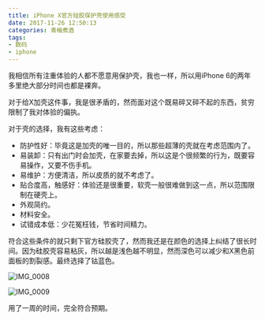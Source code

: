 ```yaml
---
title: iPhone X官方硅胶保护壳使用感受
date: 2017-11-26 12:50:13
categories: 青梅煮酒
tags:
- 数码
- iphone
---
```

我相信所有注重体验的人都不愿意用保护壳，我也一样，所以用iPhone 6的两年多里绝大部分时间也都是裸奔。

对于给X加壳这件事，我是很矛盾的，然而面对这个既易碎又碎不起的东西，贫穷限制了我对体验的偏执。

对于壳的选择，我有这些考虑：

* 防护性好：毕竟这是加壳的唯一目的，所以那些超薄的壳就在考虑范围内了。
* 易装卸：只有出门时会加壳，在家要去掉，所以这是个很频繁的行为，既要容易操作，又要不伤手机。
* 易维护：方便清洁，所以皮质的就不考虑了。
* 贴合度高，触感好：体验还是很重要，软壳一般很难做到这一点，所以范围限制在硬壳上。
* 外观简约。
* 材料安全。
* 试错成本低：少花冤枉钱，节省时间精力。

符合这些条件的就只剩下官方硅胶壳了，然而我还是在颜色的选择上纠结了很长时间。因为硅胶壳容易粘灰，所以越是浅色越不明显，然而深色可以减少和X黑色前面板的割裂感。最终选择了钴蓝色。

![IMG_0008](https://ws1.sinaimg.cn/large/006tNbRwly1fwvwz3j8r1j31kw16onpd.jpg)

![IMG_0009](https://ws3.sinaimg.cn/large/006tNbRwly1fwvwzf3edsj31kw16oqv5.jpg)

用了一周的时间，完全符合预期。

